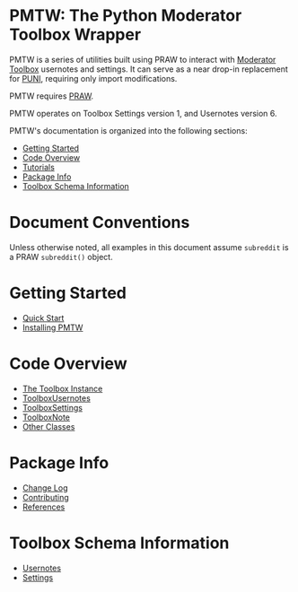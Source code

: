 # PMTW: The Python Moderator Toolbox Wrapper

PMTW is a series of utilities built using PRAW to interact with 
[Moderator Toolbox](https://github.com/toolbox-team/reddit-moderator-toolbox) 
usernotes and settings. It can serve as a near drop-in replacement for 
[PUNI](https://github.com/danthedaniel/puni), requiring only import modifications.

PMTW requires [PRAW](https://github.com/praw-dev/praw).

PMTW operates on Toolbox Settings version 1, and Usernotes version 6.

PMTW's documentation is organized into the following sections:

* [Getting Started](#getting-started)
* [Code Overview](#code-overview)
* [Tutorials](#tutorials)
* [Package Info](#package-info)
* [Toolbox Schema Information](#toolbox-schema-information)

# Document Conventions

Unless otherwise noted, all examples in this document assume `subreddit` is a
PRAW `subreddit()` object.

# Getting Started

* [Quick Start](quick_start.md)
* [Installing PMTW](installing.md)

# Code Overview

* [The Toolbox Instance](toolbox_instance.md)
* [ToolboxUsernotes](ToolboxUsernotes.md)
* [ToolboxSettings](ToolboxSettings.md)
* [ToolboxNote](ToolboxNote.md)
* [Other Classes](other_classes.md)

# Package Info

* [Change Log](changelog.md)
* [Contributing](contributing.md)
* [References](references.md)

# Toolbox Schema Information

* [Usernotes](toolbox_usernote_schema.md)
* [Settings](toolbox_settings_schema.md)